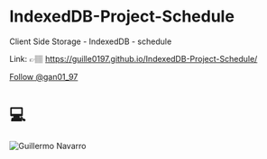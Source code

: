 # IndexedDB-Project-Schedule
Client Side Storage - IndexedDB - schedule

Link: 👉🏽 https://guille0197.github.io/IndexedDB-Project-Schedule/

<a href="https://twitter.com/gan01_97?ref_src=twsrc%5Etfw" class="twitter-follow-button" data-show-count="false">Follow @gan01_97</a><script async src="https://platform.twitter.com/widgets.js" charset="utf-8"></script>

# 💻
![Guillermo Navarro](https://repository-images.githubusercontent.com/268379003/9383bf80-a369-11ea-9cc4-a9f4900440a7)
